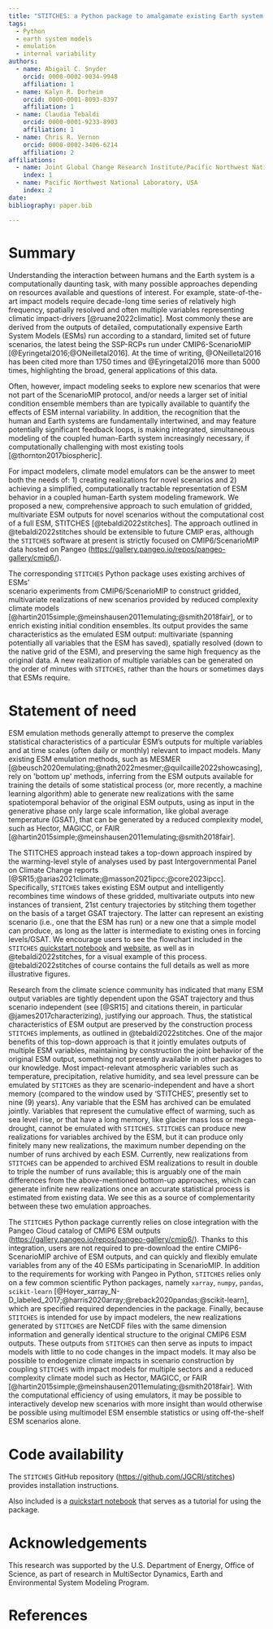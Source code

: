 ```yaml
---
title: "STITCHES: a Python package to amalgamate existing Earth system model output into new scenario realizations"
tags:
  - Python
  - earth system models
  - emulation
  - internal variability
authors:
  - name: Abigail C. Snyder
    orcid: 0000-0002-9034-9948
    affiliation: 1
  - name: Kalyn R. Dorheim
    orcid: 0000-0001-8093-8397
    affiliation: 1
  - name: Claudia Tebaldi
    orcid: 0000-0001-9233-8903
    affiliation: 1
  - name: Chris R. Vernon
    orcid: 0000-0002-3406-6214
    affiliation: 2
affiliations:
  - name: Joint Global Change Research Institute/Pacific Northwest National Laboratory, USA
    index: 1
  - name: Pacific Northwest National Laboratory, USA
    index: 2
date:
bibliography: paper.bib

---
```


# Summary

Understanding the interaction between humans and the Earth system is a
computationally daunting task, with many possible approaches depending on
resources available and questions of interest. For example, state-of-the-art
impact models require decade-long time series of relatively high frequency,
spatially resolved and often multiple variables representing climatic impact-drivers
[@ruane2022climatic]. Most commonly these are derived from the outputs
of  detailed, computationally expensive Earth System Models (ESMs) run according
to a standard, limited set of future scenarios, the latest being the SSP-RCPs
run under CMIP6-ScenarioMIP [@Eyringetal2016;@ONeilletal2016]. At the time of
writing, @ONeilletal2016 has been cited more than 1750 times and @Eyringetal2016
more than 5000 times, highlighting the broad, general applications of this data.


Often, however, impact modeling seeks to explore new scenarios that were not
part of the ScenarioMIP protocol, and/or needs a larger set of initial condition
ensemble members than are typically available to quantify the effects of ESM
internal variability. In addition, the recognition that the human and Earth
systems are fundamentally intertwined, and may feature potentially
significant feedback loops, is making integrated, simultaneous modeling of
the coupled human-Earth system increasingly necessary, if computationally
challenging with most existing tools [@thornton2017biospheric].


For impact modelers, climate model emulators can be the answer to meet both
the needs of: 1) creating realizations for novel scenarios and 2) achieving a
simplified, computationally tractable representation of ESM behavior in a
coupled human-Earth system modeling framework. We proposed a new,
comprehensive approach to such emulation of gridded, multivariate ESM
outputs for novel scenarios without the computational cost of a full ESM,
STITCHES [@tebaldi2022stitches]. The approach outlined in @tebaldi2022stitches should
be extensible to future CMIP eras, although the `STITCHES` software at present 
is strictly focused on CMIP6/ScenarioMIP data hosted on Pangeo 
(https://gallery.pangeo.io/repos/pangeo-gallery/cmip6/). 


The corresponding `STITCHES` Python package uses existing archives of ESMs’  
scenario experiments from CMIP6/ScenarioMIP to construct gridded, multivariate 
realizations of new scenarios provided by reduced complexity climate models 
[@hartin2015simple;@meinshausen2011emulating;@smith2018fair], or to 
enrich existing initial condition ensembles. Its output provides the same
characteristics as the emulated ESM output: multivariate (spanning 
potentially all variables that the ESM has saved), spatially resolved (down to 
the native grid of the ESM), and preserving the same high frequency as the original data.
A new realization of multiple variables can be generated on the order of minutes with 
`STITCHES`, rather than the hours or sometimes days that ESMs require. 



# Statement of need

ESM emulation methods generally attempt to preserve the complex statistical
characteristics of a particular ESM’s outputs for multiple variables and at 
time scales (often daily or monthly) relevant to impact models. Many 
existing ESM emulation methods, such as MESMER 
[@beusch2020emulating;@nath2022mesmer;@quilcaille2022showcasing], rely 
on 'bottom up' methods, inferring from the ESM outputs available for training the
details of some  statistical process (or, more recently, a machine learning algorithm)
able to generate new realizations with the same spatiotemporal behavior of the original
ESM outputs, using as input in the generative phase only large scale information,
like global average temperature (GSAT), that can be generated by a reduced complexity
model, such as Hector, MAGICC, or FAIR
[@hartin2015simple;@meinshausen2011emulating;@smith2018fair].


The STITCHES approach instead takes a top-down approach inspired by the warming-level
style of analyses used by past Intergovernmental Panel on Climate Change
reports [@SR15;@arias2021climate;@masson2021ipcc;@core2023ipcc]. Specifically,
`STITCHES` takes existing ESM output and intelligently recombines time windows
of these gridded, multivariate outputs into new instances of transient, 21st
century trajectories by stitching them together on the basis of a target GSAT
trajectory. The latter can represent an existing scenario (i.e., one that the
ESM has run) or a new one that a simple model can produce, as long as the latter
is intermediate to existing ones in forcing levels/GSAT. We encourage users to
see the flowchart included in the `STITCHES` 
[quickstart notebook](https://github.com/JGCRI/stitches/blob/main/notebooks/stitches-quickstart.ipynb) 
and [website](https://jgcri.github.io/stitches/), as well as in @tebaldi2022stitches, for a visual example of this process.
@tebaldi2022stitches of course contains the full details as well as more illustrative figures.


Research from the climate science  community has indicated that many ESM output
variables are tightly dependent upon the GSAT trajectory and thus scenario
independent (see [@SR15] and citations therein, in particular @james2017characterizing), justifying our approach. Thus, the statistical
characteristics of ESM output are preserved by the construction process `STITCHES`
implements, as outlined in @tebaldi2022stitches. One of the major benefits of this
top-down approach is that it jointly emulates outputs of multiple ESM variables,
maintaining by construction the joint behavior of the original ESM output,
something not presently available in other packages to our knowledge. Most
impact-relevant atmospheric variables such as temperature, precipitation, relative
humidity, and sea level pressure can be emulated by `STITCHES` as they are
scenario-independent and have a short memory (compared to the window used by
‘STITCHES’, presently set to nine (9) years). Any variable that the ESM has archived can
be emulated jointly. Variables that represent the cumulative effect of warming,
such as sea level rise, or that have a long memory, like glacier mass loss or
mega-drought, cannot be emulated with `STITCHES`. `STITCHES` can produce new
realizations for variables archived by the ESM, but it can produce only finitely
many new realizations, the maximum number depending on the number of runs
archived by each ESM. Currently, new realizations from `STITCHES` can be
appended to archived ESM realizations to result in  double to triple the number
of runs available; this is arguably one of the main differences from the above-mentioned
bottom-up approaches, which can generate infinite new realizations
once an accurate statistical process is estimated from existing data. We see
this as a source of complementarity between these two emulation approaches.

The `STITCHES` Python package currently relies on close integration with the
Pangeo Cloud catalog of CMIP6 ESM outputs (https://gallery.pangeo.io/repos/pangeo-gallery/cmip6/).
Thanks to this integration, users are not required to pre-download the entire
CMIP6-ScenarioMIP archive of ESM outputs, and can quickly and flexibly
emulate variables from any of the 40 ESMs participating in ScenarioMIP.
In addition to the requirements for working with Pangeo in Python, `STITCHES`
relies only on a few common scientific Python packages, namely `xarray`, `numpy`,
`pandas`, `scikit-learn`
[@Hoyer_xarray_N-D_labeled_2017;@harris2020array;@reback2020pandas;@scikit-learn],
which are specified required dependencies in the package.
Finally, because `STITCHES` is intended for use by  impact modelers, the new
realizations generated by `STITCHES` are NetCDF files with the same dimension
information and generally identical structure to the original CMIP6 ESM outputs.
These outputs from `STITCHES` can then serve as inputs to impact models with
little to no code changes in the impact models. It may also be possible to
endogenize climate impacts in scenario construction by coupling `STITCHES`
with impact models for multiple sectors and a reduced complexity climate model
such as Hector, MAGICC, or FAIR
[@hartin2015simple;@meinshausen2011emulating;@smith2018fair].
With the computational efficiency of using emulators,
it may be possible to interactively develop new scenarios with more insight than
would otherwise be possible using multimodel ESM ensemble statistics or using
off-the-shelf ESM scenarios alone.



# Code availability 

The `STITCHES` GitHub repository (https://github.com/JGCRI/stitches) provides 
installation instructions.

Also included is a [quickstart notebook](https://github.com/JGCRI/stitches/blob/main/notebooks/stitches-quickstart.ipynb) that serves as a tutorial for using the package.


# Acknowledgements

This research was supported by the U.S. Department of Energy, Office of Science, as part of research in MultiSector Dynamics, Earth and Environmental System Modeling Program.

# References
